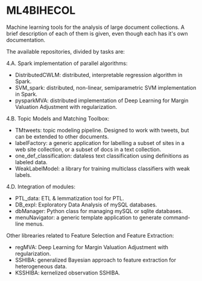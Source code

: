 # ML4BIHECOL

Machine learning tools for the analysis of large document collections. A brief description of each of them is given, even though each has it's own documentation.

The available repositories, divided by tasks are:

4.A. Spark implementation of parallel algorithms:

- DistributedCWLM: distributed, interpretable regression algorithm in Spark.
- SVM_spark: distributed, non-linear, semiparametric SVM implementation in Spark.
- pysparkMVA: distributed implementation of Deep Learning for Margin Valuation Adjustment with regularization.

4.B. Topic Models and Matching Toolbox:

- TMtweets: topic modeling pipeline. Designed to work with tweets, but can be extended to other documents.
- labelFactory: a generic application for labelling a subset of sites in a web site collection, or a subset of docs in a text collection.
- one_def_classification: dataless text classification using definitions as labeled data.
- WeakLabelModel: a library for training multiclass classifiers with weak labels.

4.D. Integration of modules:

- PTL_data: ETL & lemmatization tool for PTL.
- DB_expl: Exploratory Data Analysis of mySQL databases.
- dbManager: Python class for managing mySQL or sqlite databases.
- menuNavigator: a generic template application to generate command-line menus.

Other librearies related to Feature Selection and Feature Extraction: 
- regMVA: Deep Learning for Margin Valuation Adjustment with regularization.
- SSHIBA: generalized Bayesian approach to feature extraction for heterogeneous data.
- KSSHIBA: kernelized observation SSHIBA.
